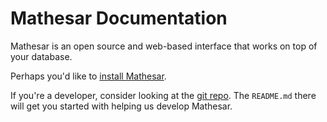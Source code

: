 # Mathesar Documentation

Mathesar is an open source and web-based interface that works on top of your database.

Perhaps you'd like to [install Mathesar](installation/docker-compose.md).

If you're a developer, consider looking at the [git repo](https://github.com/centerofci/mathesar). The `README.md` there will get you started with helping us develop Mathesar.
